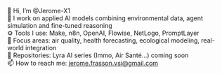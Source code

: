 👋 Hi, I’m @Jerome-X1  
🧠 I work on applied AI models combining environmental data, agent simulation and fine-tuned reasoning  
⚙️ Tools I use: Make, n8n, OpenAI, Flowise, NetLogo, PromptLayer  
🔬 Focus areas: air quality, health forecasting, ecological modeling, real-world integration  
📁 Repositories: Lyra AI series (Immo, Air Santé...) coming soon  
📫 How to reach me: jerome.frasson.vsi@gmail.com


